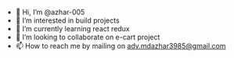 - 👋 Hi, I’m @azhar-005
- 👀 I’m interested in build projects
- 🌱 I’m currently learning react redux
- 💞️ I’m looking to collaborate on e-cart project
- 📫 How to reach me by mailing on adv.mdazhar3985@gmail.com

<!---
azhar-005/azhar-005 is a ✨ special ✨ repository because its `README.md` (this file) appears on your GitHub profile.
You can click the Preview link to take a look at your changes.
--->

